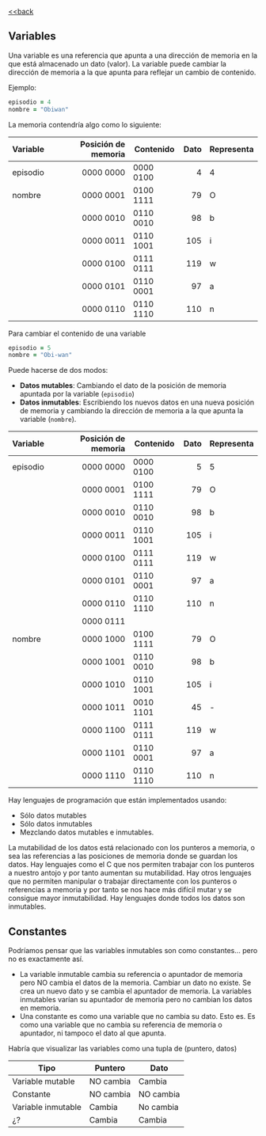 [<<back](README.md)

## Variables

Una variable es una referencia que apunta a una dirección de memoria en la que está almacenado un dato (valor).
La variable puede cambiar la dirección de memoria a la que apunta para reflejar un cambio de contenido.

Ejemplo:

```ruby
episodio = 4
nombre = "Obiwan"
```

La memoria contendría algo como lo siguiente:

| Variable | Posición de memoria | Contenido | Dato | Representa |
| -------- | ------------------: | --------- | ---: | ---------- |
| episodio | 0000 0000           | 0000 0100 | 4    | 4          |
| nombre   | 0000 0001           | 0100 1111 | 79   | O          |
|          | 0000 0010           | 0110 0010 | 98   | b          |
|          | 0000 0011           | 0110 1001 | 105  | i          |
|          | 0000 0100           | 0111 0111 | 119  | w          |
|          | 0000 0101           | 0110 0001 | 97   | a          |
|          | 0000 0110           | 0110 1110 | 110  | n          |

Para cambiar el contenido de una variable

```ruby
episodio = 5
nombre = "Obi-wan"
```

Puede hacerse de dos modos:
* **Datos mutables**: Cambiando el dato de la posición de memoria apuntada por la variable (`episodio`)
* **Datos inmutables**: Escribiendo los nuevos datos en una nueva posición de memoria y cambiando la dirección de memoria a la que apunta la variable (`nombre`).

| Variable | Posición de memoria | Contenido | Dato | Representa |
| -------- | ------------------: | --------- | ---: | ---------- |
| episodio | 0000 0000           | 0000 0100 | 5    | 5          |
|          | 0000 0001           | 0100 1111 | 79   | O          |
|          | 0000 0010           | 0110 0010 | 98   | b          |
|          | 0000 0011           | 0110 1001 | 105  | i          |
|          | 0000 0100           | 0111 0111 | 119  | w          |
|          | 0000 0101           | 0110 0001 | 97   | a          |
|          | 0000 0110           | 0110 1110 | 110  | n          |
|          | 0000 0111           |           |      |            |
| nombre   | 0000 1000           | 0100 1111 | 79   | O          |
|          | 0000 1001           | 0110 0010 | 98   | b          |
|          | 0000 1010           | 0110 1001 | 105  | i          |
|          | 0000 1011           | 0010 1101 | 45   | -          |
|          | 0000 1100           | 0111 0111 | 119  | w          |
|          | 0000 1101           | 0110 0001 | 97   | a          |
|          | 0000 1110           | 0110 1110 | 110  | n          |

Hay lenguajes de programación que están implementados usando:
* Sólo datos mutables
* Sólo datos inmutables
* Mezclando datos mutables e inmutables.

La mutabilidad de los datos está relacionado con los punteros a memoria, o sea las referencias a las posiciones de memoria donde se guardan los datos. Hay lenguajes como el C que nos permiten trabajar con los punteros a nuestro antojo y por tanto aumentan su mutabilidad. Hay otros lenguajes que no permiten manipular o trabajar directamente con los punteros o referencias a memoria y por tanto se nos hace más difícil mutar y se consigue mayor inmutabilidad. Hay lenguajes donde todos los datos son inmutables.

## Constantes

Podríamos pensar que las variables inmutables son como constantes... pero no es exactamente así.
* La variable inmutable cambia su referencia o apuntador de memoria pero NO cambia el datos de la memoria. Cambiar un dato no existe. Se crea un nuevo dato y se cambia el apuntador de memoria. La variables inmutables varían su apuntador de memoria pero no cambian los datos en memoria.
* Una constante es como una variable que no cambia su dato. Esto es. Es como una variable que no cambia su referencia de memoria o apuntador, ni tampoco el dato al que apunta.

Habría que visualizar las variables como una tupla de (puntero, datos)

| Tipo               | Puntero   | Dato |
| ------------------ | --------- | ----------|
| Variable mutable   | NO cambia | Cambia    |
| Constante          | NO cambia | NO cambia |
| Variable inmutable | Cambia    | No cambia |
| ¿?                 | Cambia    | Cambia    |
